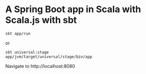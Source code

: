 # A Spring Boot app in Scala with Scala.js with sbt

```
sbt app/run
```

or

```
sbt universal:stage
app/jvm/target/universal/stage/bin/app
```

Navigate to http://localhost:8080
